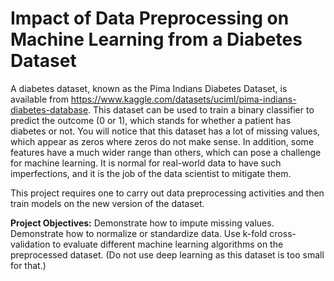 # Impact of Data Preprocessing on Machine Learning from a Diabetes Dataset
A diabetes dataset, known as the Pima Indians Diabetes Dataset, is available from https://www.kaggle.com/datasets/uciml/pima-indians-diabetes-database. This dataset can be used to train a binary classifier to predict the outcome (0 or 1), which stands for whether a patient has diabetes or not. You will notice that this dataset has a lot of missing values, which appear as zeros where zeros do not make sense. In addition, some features have a much wider range than others, which can pose a challenge for machine learning. It is normal for real-world data to have such imperfections, and it is the job of the data scientist to mitigate them.

This project requires one to carry out data preprocessing activities and then train models on the new version of the dataset. 

**Project Objectives:**
Demonstrate how to impute missing values.
Demonstrate how to normalize or standardize data.
Use k-fold cross-validation to evaluate different machine learning algorithms on the preprocessed dataset. (Do not use deep learning as this dataset is too small for that.)
